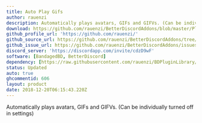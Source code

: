 ```yaml
---
title: Auto Play Gifs
author: rauenzi
description: Automatically plays avatars, GIFs and GIFVs. (Can be individually turned off in settings)
download: https://github.com/rauenzi/BetterDiscordAddons/blob/master/Plugins/AutoPlayGifs/AutoPlayGifs.plugin.js
github_profile_url: 'https://github.com/rauenzi/'
github_source_url: https://github.com/rauenzi/BetterDiscordAddons/tree/master/Plugins/AutoPlayGifs
github_issue_url: https://github.com/rauenzi/BetterDiscordAddons/issues/
discord_server: 'https://discordapp.com/invite/cdzD9wF'
software: [BandagedBD, BetterDiscord]
dependency: [https://raw.githubusercontent.com/rauenzi/BDPluginLibrary/master/release/0PluginLibrary.plugin.js]
status: Updated
auto: true
ghcommentid: 606
layout: product
date: 2018-12-20T06:15:43.220Z
---
```

Automatically plays avatars, GIFs and GIFVs. (Can be individually turned off in settings)